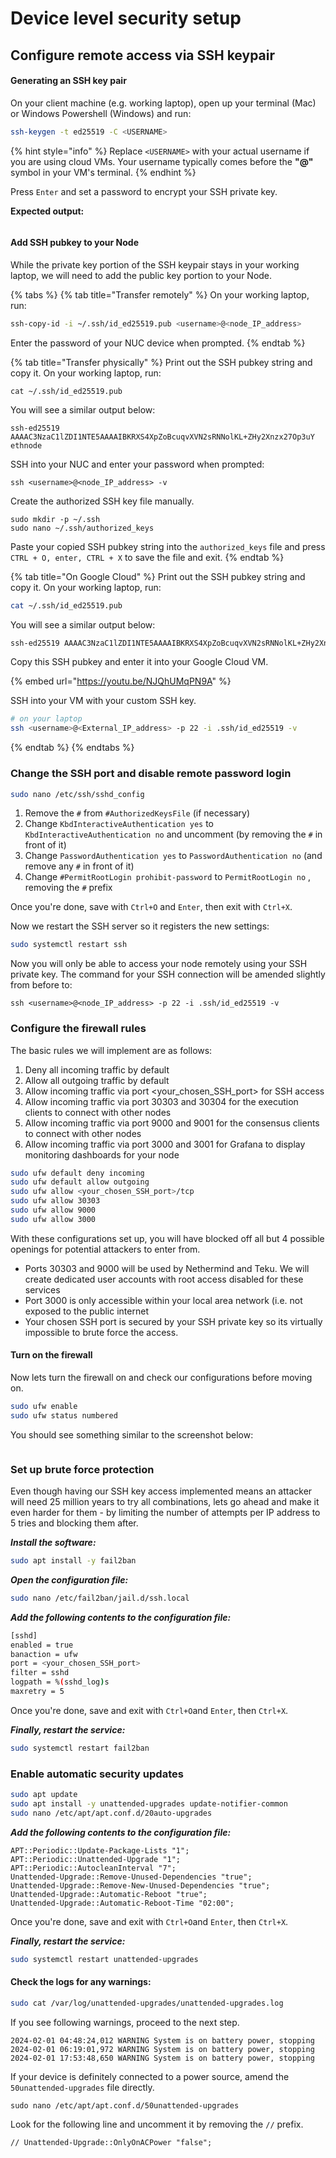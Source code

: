 # Device level security setup

## Configure remote access via SSH keypair

#### Generating an SSH key pair

On your client machine (e.g. working laptop), open up your terminal (Mac) or Windows Powershell (Windows) and run:

```sh
ssh-keygen -t ed25519 -C <USERNAME>
```

{% hint style="info" %}
Replace `<USERNAME>` with your actual username if you are using cloud VMs. Your username typically comes before the **"@"** symbol in your VM's terminal.
{% endhint %}

Press `Enter` and set a password to encrypt your SSH private key.

**Expected output:**

<figure><img src="../.gitbook/assets/image (105).png" alt=""><figcaption></figcaption></figure>

#### Add SSH pubkey to your Node

While the private key portion of the SSH keypair stays in your working laptop, we will need to add the public key portion to your Node.

{% tabs %}
{% tab title="Transfer remotely" %}
On your working laptop, run:

```sh
ssh-copy-id -i ~/.ssh/id_ed25519.pub <username>@<node_IP_address>
```

Enter the password of your NUC device when prompted.
{% endtab %}

{% tab title="Transfer physically" %}
Print out the SSH pubkey string and copy it. On your working laptop, run:

```
cat ~/.ssh/id_ed25519.pub
```

You will see a similar output below:

```
ssh-ed25519 AAAAC3NzaC1lZDI1NTE5AAAAIBKRXS4XpZoBcuqvXVN2sRNNolKL+ZHy2Xnzx27Op3uY ethnode
```

SSH into your NUC and enter your password when prompted:

```
ssh <username>@<node_IP_address> -v
```

Create the authorized SSH key file manually.

```
sudo mkdir -p ~/.ssh
sudo nano ~/.ssh/authorized_keys
```

Paste your copied SSH pubkey string into the `authorized_keys` file and press `CTRL + O, enter, CTRL + X`  to save the file and exit.
{% endtab %}

{% tab title="On Google Cloud" %}
Print out the SSH pubkey string and copy it. On your working laptop, run:

```sh
cat ~/.ssh/id_ed25519.pub
```

You will see a similar output below:

```sh
ssh-ed25519 AAAAC3NzaC1lZDI1NTE5AAAAIBKRXS4XpZoBcuqvXVN2sRNNolKL+ZHy2Xnzx27Op3uY sam
```

Copy this SSH pubkey and enter it into your Google Cloud VM.

{% embed url="https://youtu.be/NJQhUMqPN9A" %}

SSH into your VM with your custom SSH key.

```sh
# on your laptop
ssh <username>@<External_IP_address> -p 22 -i .ssh/id_ed25519 -v
```
{% endtab %}
{% endtabs %}

### Change the SSH port and disable remote password login

```bash
sudo nano /etc/ssh/sshd_config
```

1. Remove the `#` from `#AuthorizedKeysFile` (if necessary)
2. Change `KbdInteractiveAuthentication yes` to `KbdInteractiveAuthentication no` and uncomment (by removing the `#` in front of it)
3. Change `PasswordAuthentication yes` to `PasswordAuthentication no` (and remove any `#` in front of it)
4. Change `#PermitRootLogin prohibit-password` to `PermitRootLogin no` , removing the `#` prefix

Once you're done, save with `Ctrl+O` and `Enter`, then exit with `Ctrl+X`.

Now we restart the SSH server so it registers the new settings:

```bash
sudo systemctl restart ssh
```

Now you will only be able to access your node remotely using your SSH private key. The command for your SSH connection will be amended slightly from before to:

```
ssh <username>@<node_IP_address> -p 22 -i .ssh/id_ed25519 -v
```

### Configure the firewall rules

The basic rules we will implement are as follows:

1. Deny all incoming traffic by default
2. Allow all outgoing traffic by default
3. Allow incoming traffic via port \<your\_chosen\_SSH\_port> for SSH access
4. Allow incoming traffic via port 30303 and 30304 for the execution clients to connect with other nodes
5. Allow incoming traffic via port 9000 and 9001 for the consensus clients to connect with other nodes
6. Allow incoming traffic via port 3000 and 3001 for Grafana to display monitoring dashboards for your node

```bash
sudo ufw default deny incoming
sudo ufw default allow outgoing
sudo ufw allow <your_chosen_SSH_port>/tcp
sudo ufw allow 30303 
sudo ufw allow 9000
sudo ufw allow 3000 
```

With these configurations set up, you will have blocked off all but 4 possible openings for potential attackers to enter from.&#x20;

* Ports 30303 and 9000 will be used by Nethermind and Teku. We will create dedicated user accounts with root access disabled for these services
* Port 3000 is only accessible within your local area network (i.e. not exposed to the public internet
* Your chosen SSH port is secured by your SSH private key so its virtually impossible to brute force the access.

#### Turn on the firewall

Now lets turn the firewall on and check our configurations before moving on.

```bash
sudo ufw enable
sudo ufw status numbered
```

You should see something similar to the screenshot below:

<figure><img src="../.gitbook/assets/Screenshot 2023-08-09 at 3.31.44 PM.png" alt=""><figcaption></figcaption></figure>

### **Set up brute force protection**

Even though having our SSH key access implemented means an attacker will need 25 million years to try all combinations, lets go ahead and make it even harder for them - by limiting the number of attempts per IP address to 5 tries and blocking them after.

_**Install the software:**_

```bash
sudo apt install -y fail2ban
```

_**Open the configuration file:**_

```bash
sudo nano /etc/fail2ban/jail.d/ssh.local
```

_**Add the following contents to the configuration file:**_

```bash
[sshd]
enabled = true
banaction = ufw
port = <your_chosen_SSH_port>
filter = sshd
logpath = %(sshd_log)s
maxretry = 5
```

Once you're done, save and exit with `Ctrl+O`and `Enter`, then `Ctrl+X`.

_**Finally, restart the service:**_

```bash
sudo systemctl restart fail2ban
```

### Enable automatic security updates

```bash
sudo apt update
sudo apt install -y unattended-upgrades update-notifier-common
sudo nano /etc/apt/apt.conf.d/20auto-upgrades
```

_**Add the following contents to the configuration file:**_

```
APT::Periodic::Update-Package-Lists "1";
APT::Periodic::Unattended-Upgrade "1";
APT::Periodic::AutocleanInterval "7";
Unattended-Upgrade::Remove-Unused-Dependencies "true";
Unattended-Upgrade::Remove-New-Unused-Dependencies "true";
Unattended-Upgrade::Automatic-Reboot "true";
Unattended-Upgrade::Automatic-Reboot-Time "02:00";
```

Once you're done, save and exit with `Ctrl+O`and `Enter`, then `Ctrl+X`.

_**Finally, restart the service:**_

```bash
sudo systemctl restart unattended-upgrades
```

#### Check the logs for any warnings:

```sh
sudo cat /var/log/unattended-upgrades/unattended-upgrades.log
```

If you see following warnings, proceed to the next step.

```
2024-02-01 04:48:24,012 WARNING System is on battery power, stopping
2024-02-01 06:19:01,972 WARNING System is on battery power, stopping
2024-02-01 17:53:48,650 WARNING System is on battery power, stopping
```

If your device is definitely connected to a power source, amend the `50unattended-upgrades` file directly.

```
sudo nano /etc/apt/apt.conf.d/50unattended-upgrades
```

Look for the following line and uncomment it by removing the `//` prefix.

```
// Unattended-Upgrade::OnlyOnACPower "false";
```
